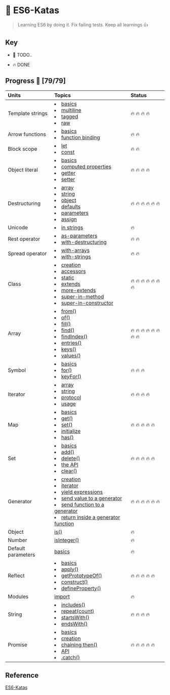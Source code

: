 # 🤺 ES6-Katas
> Learning ES6 by doing it. Fix failing tests. Keep all learnings 👍

## Key

* 🚧 TODO..

* 🔥 DONE

## Progress 🚀 [79/79]

|    Units        |    Topics      | Status
| :-------------  | :------------- | :------------|
| Template strings| <li>[basics](./test/template-strings/basics.js)</li><li>[multiline](./test/template-strings/multiline.js)</li><li>[tagged](./test/template-strings/tagged.js)</li><li>[raw](./test/template-strings/raw.js)</li> | 🔥 🔥 🔥 🔥 |
| Arrow functions| <li>[basics](./test/arrow-functions/basics.js)</li><li>[function binding](./test/arrow-functions/function-binding.js)</li>| 🔥 🔥|
| Block scope| <li>[let](./test/block-scope/let.js)</li><li>[const](./test/block-scope/const.js)</li>| 🔥 🔥	|
| Object literal | <li>[basics](./test/object-literal/basics.js)</li><li>[computed properties](./test/object-literal/computed-props.js)</li><li>[getter](./test/object-literal/getter.js)</li><li>[setter](./test/object-literal/setter.js)</li>| 🔥 🔥 🔥 🔥	|
| Destructuring | <li>[array](./test/destructuring/array.js)</li><li>[string](./test/destructuring/string.js)</li><li>[object](./test/destructuring/object.js)</li><li>[defaults](./test/destructuring/defaults.js)</li><li>[parameters](./test/destructuring/parameters.js)</li><li>[assign](./test/destructuring/assign.js)</li>| 🔥 🔥 🔥 🔥 🔥 🔥|
| Unicode | <li>[in strings](./test/unicode/in-strings.js)</li>| 🔥 |
| Rest operator | <li>[as-parameters](./test/rest/as-parameters.js)</li><li>[with-destructuring](./test/rest/with-destructuring.js)</li>| 🔥 🔥|
| Spread operator | <li>[with-arrays](./test/spread-operator/with-arrays.js)</li><li>[with-strings](./test/spread-operator/with-strings.js)</li>| 🔥  🔥|
| Class | <li>[creation](./test/class/creation.js)</li><li>[accessors](./test/class/accessors.js)</li><li>[static](./test/class/static.js)</li><li>[extends](./test/class/extends.js)</li><li>[more-extends](./test/class/more-extends.js)</li><li>[super-in-method](./test/class/super-in-method.js)</li><li>[super-in-constructor](./test/class/super-in-constructor.js)</li>| 🔥 🔥 🔥 🔥 🔥 🔥 🔥 |
| Array | <li>[from()](./test/array/from.js)</li><li>[of()](./test/array/of.js)</li><li>[fill()](./test/array/fill.js)</li><li>[find()](./test/array/find.js)</li><li>[findIndex()](./test/array/findIndex.js)</li><li>[entries()](./test/array/entries.js)</li><li>[keys()](./test/array/keys.js)</li><li>[values()](./test/array/values.js)</li>| 🔥 🔥 🔥 🔥 🔥 🔥 🔥 🔥|
| Symbol | <li>[basics](./test/symbol/basics.js)</li><li>[for()](./test/symbol/for.js)</li><li>[keyFor()](./test/symbol/keyFor.js)</li>| 🔥 🔥 🔥|
| Iterator | <li>[array](./test/iterator/array.js)</li><li>[string](./test/iterator/string.js)</li><li>[protocol](./test/iterator/protocol.js)</li><li>[usage](./test/iterator/usage.js)</li>| 🔥 🔥 🔥 🔥|
| Map | <li>[basics](./test/map/basics.js)</li><li>[get()](./test/map/get.js)</li><li>[set()](./test/map/set.js)</li><li>[initialize](./test/map/initialize.js)</li><li>[has()](./test/map/has.js)</li>| 🔥 🔥 🔥 🔥 🔥|
| Set | <li>[basics](./test/set/basics.js)</li><li>[add()](./test/set/add.js)</li><li>[delete()](./test/set/delete.js)</li><li>[the API](./test/set/api.js)</li><li>[clear()](./test/set/clear.js)</li>| 🔥 🔥 🔥 🔥 🔥|
| Generator | <li>[creation](./test/generator/creation.js)</li><li>[iterator](./test/generator/iterator.js)</li><li>[yield expressions](./test/generator/yield.js)</li><li>[send value to a generator](./test/generator/value.js)</li><li>[send function to a generator](./test/generator/function.js)</li><li>[return inside a generator function](./test/generator/return.js)</li>| 🔥 🔥 🔥 🔥 🔥 🔥|
| Object |[is()](./test/object/is.js)| 🔥|
| Number |[isInteger()](./test/number/isInteger.js)| 🔥|
| Default parameters |[basics](./test/default-params/basics.js)| 🔥|
| Reflect | <li>[basics](./test/reflect/basics.js)</li><li>[apply()](./test/reflect/apply.js)</li><li>[getPrototypeOf()](./test/reflect/getPrototypeOf.js)</li><li>[construct()](./test/reflect/construct.js)</li><li>[defineProperty()](./test/reflect/defineProperty.js)</li>| 🔥 🔥 🔥 🔥 🔥|
| Modules |[import](./test/modules/import.js)| 🔥|
| String | <li>[includes()](./test/string/includes.js)</li><li>[repeat(count)](./test/string/repeat.js)</li><li>[startsWith()](./test/string/startsWith.js)</li><li>[endsWith()](./test/string/endsWith.js)</li>| 🔥 🔥 🔥 🔥|
| Promise | <li>[basics](./test/promise/basics.js)</li><li>[creation](./test/promise/creation.js)</li><li>[chaining then()](./test/promise/then.js)</li><li>[API](./test/promise/api.js)</li><li>[.catch()](./test/promise/catch.js)</li>| 🔥 🔥 🔥 🔥 🔥|

## Reference
[ES6-Katas](http://es6katas.org/)
